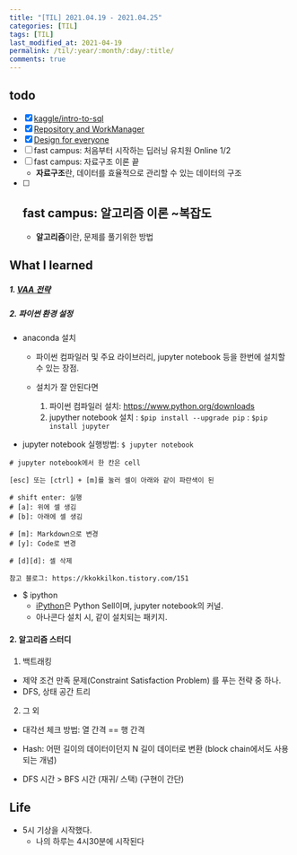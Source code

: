 ```yaml
---
title: "[TIL] 2021.04.19 - 2021.04.25"
categories: [TIL]
tags: [TIL]
last_modified_at: 2021-04-19
permalink: /til/:year/:month/:day/:title/
comments: true
---
```


## todo

- [x] [kaggle/intro-to-sql](https://www.kaggle.com/learn/intro-to-sql)
- [x] [Repository and WorkManager](https://developer.android.com/courses/pathways/kotlin-fundamentals-nine)
- [x] [Design for everyone](https://developer.android.com/courses/pathways/kotlin-fundamentals-ten)
- [ ] fast campus: 처음부터 시작하는 딥러닝 유치원 Online 1/2
- [ ] fast campus: 자료구조 이론 끝
  - **자료구조**란, 데이터를 효율적으로 관리할 수 있는 데이터의 구조
- [ ] ## fast campus: 알고리즘 이론 ~복잡도
  - **알고리즘**이란, 문제를 풀기위한 방법

## What I learned

##### 1. [VAA 전략](https://www.youtube.com/watch?v=eQeu8v_-Y98)

##### 2. 파이썬 환경 설정

- anaconda 설치

  - 파이썬 컴파일러 및 주요 라이브러리, jupyter notebook 등을 한번에 설치할 수 있는 장점.

  - 설치가 잘 안된다면
    1. 파이썬 컴파일러 설치: https://www.python.org/downloads
    2. jupyther notebook 설치
       : `$pip install --upgrade pip`
       : `$pip install jupyter`

- jupyter notebook 실행방법: `$ jupyter notebook`

```
# jupyter notebook에서 한 칸은 cell

[esc] 또는 [ctrl] + [m]를 눌러 셀이 아래와 같이 파란색이 된

# shift enter: 실행
# [a]: 위에 셀 생김
# [b]: 아래에 셀 생김

# [m]: Markdown으로 변경
# [y]: Code로 변경

# [d][d]: 셀 삭제

참고 블로그: https://kkokkilkon.tistory.com/151
```

- $ ipython
  - [iPython](https://codacoding.tistory.com/27)은 Python Sell이며, jupyter notebook의 커널.
  - 아나콘다 설치 시, 같이 설치되는 패키지.

#### 2. 알고리즘 스터디

1. 백트래킹

- 제약 조건 만족 문제(Constraint Satisfaction Problem) 를 푸는 전략 중 하나.
- DFS, 상태 공간 트리

2. 그 외

- 대각선 체크 방법: 열 간격 == 행 간격

- Hash: 어떤 길이의 데이터이던지 N 길이 데이터로 변환 (block chain에서도 사용되는 개념)

- DFS 시간 > BFS 시간
  (재귀/ 스택)
  (구현이 간단)

## Life

- 5시 기상을 시작했다.
  - 나의 하루는 4시30분에 시작된다
